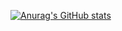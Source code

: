 [![Anurag's GitHub stats](https://github-readme-stats.vercel.app/api?username=jintolPark&show_icons=true&thema=prussian)](https://github.com/anuraghazra/github-readme-stats)

